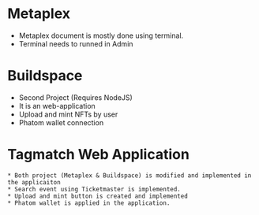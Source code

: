 # Metaplex

  * Metaplex document is mostly done using terminal.
  * Terminal needs to runned in Admin
 
 # Buildspace
 
  * Second Project (Requires NodeJS)
  * It is an web-application
  * Upload and mint NFTs by user
  * Phatom wallet connection

  # Tagmatch Web Application

    * Both project (Metaplex & Buildspace) is modified and implemented in the applicaiton
    * Search event using Ticketmaster is implemented.
    * Upload and mint button is created and implemented
    * Phatom wallet is applied in the application.
